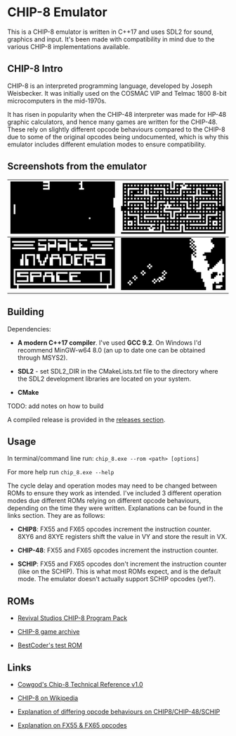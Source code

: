 # CHIP-8 Emulator

This is a CHIP-8 emulator is written in C++17 and uses SDL2 for sound, graphics and input. It's been made with compatibility in mind due to the various CHIP-8 implementations available.

## CHIP-8 Intro

CHIP-8 is an interpreted programming language, developed by Joseph Weisbecker. It was initially used on the COSMAC VIP and Telmac 1800 8-bit microcomputers in the mid-1970s.

It has risen in popularity when the CHIP-48 interpreter was made for HP-48 graphic calculators, and hence many games are written for the CHIP-48. These rely on slightly different opcode behaviours compared to the CHIP-8 due to some of the original opcodes being undocumented, which is why this emulator includes different emulation modes to ensure compatibility.

## Screenshots from the emulator

![Pong](/docs/img/pong.png)                      |![Blinky](/docs/img/blinky.png)
:-----------------------------------------------:|:----------------------------------------:
![Space Invaders](/docs/img/space_invaders.png)  |![Trip8 Demo](/docs/img/trip8_demo.png)

## Building

Dependencies: 

- **A modern C++17 compiler**. I've used **GCC 9.2**. On Windows I'd recommend MinGW-w64 8.0 (an up to date one can be obtained through MSYS2).

- **SDL2** - set SDL2_DIR in the CMakeLists.txt file to the directory where the SDL2 development libraries are located on your system.

- **CMake**

TODO: add notes on how to build

A compiled release is provided in the [releases section](https://github.com/dominikrys/chip-8-emulator/releases).

## Usage

In terminal/command line run: `chip_8.exe --rom <path> [options]`

For more help run `chip_8.exe --help`

The cycle delay and operation modes may need to be changed between ROMs to ensure they work as intended. I've included 3 different operation modes due different ROMs relying on different opcode behaviours, depending on the time they were written. Explanations can be found in the links section. They are as follows:

- **CHIP8**: FX55 and FX65 opcodes increment the instruction counter. 8XY6 and 8XYE registers shift the value in VY and store the result in VX.

- **CHIP-48**: FX55 and FX65 opcodes increment the instruction counter.

- **SCHIP**: FX55 and FX65 opcodes don't increment the instruction counter (like on the SCHIP). This is what most ROMs expect, and is the default mode. The emulator doesn't actually support SCHIP opcodes (yet?).

## ROMs

- [Revival Studios CHIP-8 Program Pack](https://github.com/dmatlack/chip8/tree/master/roms)

- [CHIP-8 game archive](https://johnearnest.github.io/chip8Archive/)

- [BestCoder's test ROM](https://github.com/daniel5151/AC8E/blob/master/roms/bc_test.ch8)

## Links

- [Cowgod's Chip-8 Technical Reference v1.0](http://devernay.free.fr/hacks/chip8/C8TECH10.HTM)

- [CHIP-8 on Wikipedia](https://en.wikipedia.org/wiki/CHIP-8)

- [Explanation of differing opcode behaviours on CHIP8/CHIP-48/SCHIP](https://www.reddit.com/r/programming/comments/3ca4ry/writing_a_chip8_interpreteremulator_in_c14_10/csuepjm/)

- [Explanation on FX55 & FX65 opcodes](https://github.com/Chromatophore/HP48-Superchip/blob/master/investigations/quirk_i.md)